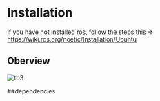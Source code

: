 # Installation
If you have not installed ros, follow the steps this => https://wiki.ros.org/noetic/Installation/Ubuntu

## Oberview
![tb3](https://github.com/user-attachments/assets/8e589269-32f9-4715-b498-4f2aa448fb52)

##dependencies


